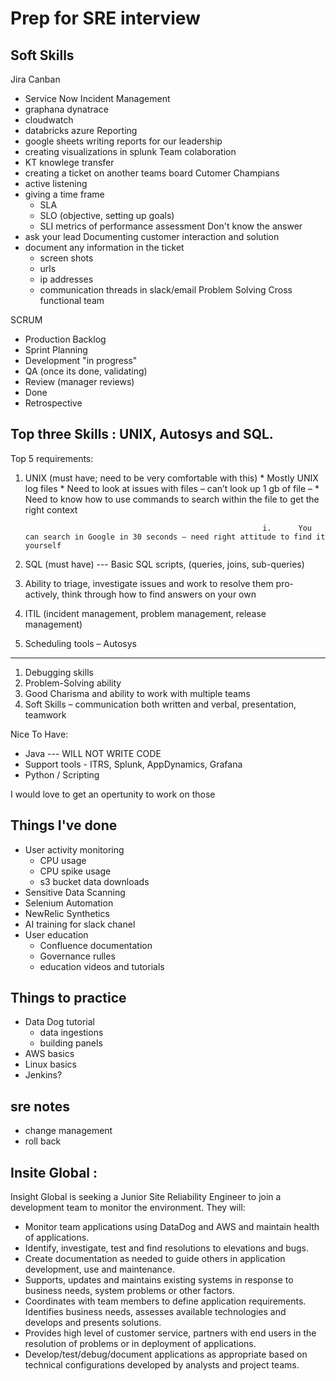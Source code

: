 # Prep for SRE interview 

## Soft Skills
Jira Canban 
- Service Now Incident Management 
- graphana dynatrace 
- cloudwatch 
- databricks azure 
Reporting
- google sheets writing reports for our leadership
- creating visualizations in splunk
Team colaboration
- KT knowlege transfer
- creating a ticket on another teams board
Cutomer Champians 
- active listening
- giving a time frame 
    - SLA
    - SLO (objective, setting up goals)
    - SLI metrics of performance assessment 
Don't know the answer
- ask your lead
Documenting customer interaction and solution
- document any information in the ticket
    - screen shots
    - urls
    - ip addresses
    - communication threads in slack/email
Problem Solving
Cross functional team

SCRUM
- Production Backlog
- Sprint Planning
- Development "in progress"
- QA (once its done, validating)
- Review (manager reviews)
- Done
- Retrospective



## Top three Skills : UNIX, Autosys and SQL.

Top 5 requirements:

  1.  UNIX (must have; need to be very comfortable with this)
     *   Mostly UNIX log files
     *   Need to look at issues with files – can’t look up 1 gb of file –
     *   Need to know how to use commands to search within the file to get the right context

                                                               i.      You can search in Google in 30 seconds – need right attitude to find it yourself

  1.  SQL (must have) --- Basic SQL scripts, (queries, joins, sub-queries)
  2.  Ability to triage, investigate issues and work to resolve them pro-actively, think through how to find answers on your own
  3.  ITIL (incident management, problem management, release management)
  4.  Scheduling tools – Autosys

------

  1.  Debugging skills
  2.  Problem-Solving ability
  3.  Good Charisma and ability to work with multiple teams
  4.  Soft Skills – communication both written and verbal, presentation, teamwork

Nice To Have:

  *   Java --- WILL NOT WRITE CODE
  *   Support tools - ITRS, Splunk, AppDynamics, Grafana
  *   Python / Scripting



















I would love to get an opertunity to work on those

## Things I've done
- User activity monitoring
    - CPU usage
    - CPU spike usage
    - s3 bucket data downloads
- Sensitive Data Scanning
- Selenium Automation
- NewRelic Synthetics 
- AI training for slack chanel 
- User education
    - Confluence documentation
    - Governance rulles 
    - education videos and tutorials 

## Things to practice
- Data Dog tutorial
    - data ingestions
    - building panels 
- AWS basics
- Linux basics
- Jenkins?

## sre notes
- change management
- roll back

## Insite Global :
Insight Global is seeking a Junior Site Reliability Engineer to join a development team to monitor the environment. They will:
* Monitor team applications using DataDog and AWS and maintain health of applications.
* Identify, investigate, test and find resolutions to elevations and bugs.
* Create documentation as needed to guide others in application development, use and maintenance.
* Supports, updates and maintains existing systems in response to business needs, system problems or other factors.
* Coordinates with team members to define application requirements. Identifies business needs, assesses available technologies and develops and presents solutions.
* Provides high level of customer service, partners with end users in the resolution of problems or in deployment of applications.
* Develop/test/debug/document applications as appropriate based on technical configurations developed by analysts and project teams.